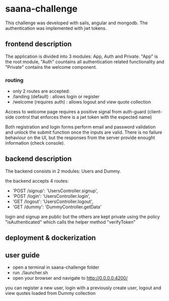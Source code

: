 # saana-challenge

This challenge was developed with sails, angular and mongodb.
The authentication was implemented with jwt tokens.


## frontend description

The application is divided into 3 modules: App, Auth and Private.
"App" is the root module, "Auth" countains all authentication related functionality and "Private" contains the welcome component.

### routing
- only 2 routes are accepted:
- /landing (default) : allows login or register
- /welcome (requires auth) : allows logout and view quote collection

Access to welcome page requires a positive signal from auth-guard (client-side control that enforces there is a jwt token with the expected name)

Both registration and login forms perform email and password validation and unlock the submit function once the inputs are valid.
There is no failure behaviour on the UI, but the responses from the server provide enought information (check console).   


## backend description

The backend consists in 2 modules: Users and Dummy.

the backend accepts 4 routes:
- 'POST /signup': 'UsersController.signup',
- 'POST /login': 'UsersController.login',
- 'GET /logout': 'UsersController.logout',
- 'GET /dummy': 'DummyController.getData'


login and signup are public but the others are kept private using the policy "isAuthenticated" which calls the helper method "verifyToken"

## deployment & dockerization

## user guide

- open a terminal in saana-challenge folder
- run ./launcher.sh
- open your browser and navigate to http://0.0.0.0:4200/

you can register a new user, login with a previously create user, logout and view quotes loaded from Dummy collection
